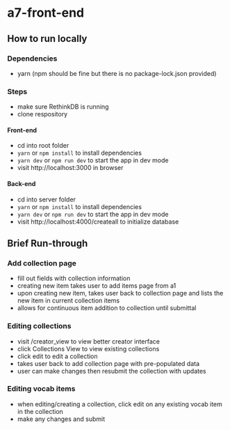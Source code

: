 # a7-front-end


## How to run locally

### Dependencies

* yarn (npm should be fine but there is no package-lock.json provided)

### Steps

* make sure RethinkDB is running
* clone respository

#### Front-end
* cd into root folder
* `yarn` or `npm install` to install dependencies
* `yarn dev` or `npm run dev` to start the app in dev mode
* visit http://localhost:3000 in browser

#### Back-end
* cd into server folder
* `yarn` or `npm install` to install dependencies
* `yarn dev` or `npm run dev` to start the app in dev mode
* visit http://localhost:4000/createall to initialize database


## Brief Run-through

### Add collection page

* fill out fields with collection information
* creating new item takes user to add items page from a1
* upon creating new item, takes user back to collection page and lists the new item in current collection items
* allows for continuous item addition to collection until submittal

### Editing collections

* visit /creator_view to view better creator interface
* click Collections View to view existing collections
* click edit to edit a collection
* takes user back to add collection page with pre-populated data
* user can make changes then resubmit the collection with updates

### Editing vocab items

* when editing/creating a collection, click edit on any existing vocab item in the collection
* make any changes and submit

